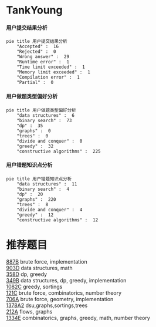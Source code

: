 # TankYoung

<!-- tabs:start -->



#### **用户提交结果分析**

```mermaid
pie title 用户提交结果分析
    "Accepted" :  16
    "Rejected" :  0
    "Wrong answer" :  29
    "Runtime error" :  1
    "Time limit exceeded" :  1
    "Memory limit exceeded" :  1
    "Compilation error" :  1
    "Partial" :  0
```

#### **用户做题类型偏好分析**

```mermaid
pie title 用户做题类型偏好分析
    "data structures" :  6
    "binary search" :  73
    "dp" :  35
    "graphs" :  0
    "trees" :  0
    "divide and conquer" :  0
    "greedy" :  32
    "constructive algorithms" :  225
```
#### **用户错题知识点分析**

```mermaid
pie title 用户错题知识点分析
    "data structures" :  11
    "binary search" :  4
    "dp" :  20
    "graphs" :  220
    "trees" :  8
    "divide and conquer" :  4
    "greedy" :  12
    "constructive algorithms" :  12
```



<!-- tabs:end -->
# 推荐题目
[887B](https://codeforces.com/contest/887/problem/B)		brute force,
                        implementation		  
[903D](https://codeforces.com/contest/903/problem/D)		data structures,
                        math		  
[358D](https://codeforces.com/contest/358/problem/D)		dp,
                        greedy		  
[349B](https://codeforces.com/contest/349/problem/B)		data structures,
                        dp,
                        greedy,
                        implementation		  
[1082C](https://codeforces.com/contest/1082/problem/C)		greedy,
                        sortings		  
[121C](https://codeforces.com/contest/121/problem/C)		brute force,
                        combinatorics,
                        number theory		  
[706A](https://codeforces.com/contest/706/problem/A)		brute force,
                        geometry,
                        implementation		  
[1378A2](https://codeforces.com/contest/1378A/problem/2)		dsu,graphs,sortings,trees		  
[212A](https://codeforces.com/contest/212/problem/A)		flows,
                        graphs		  
[1334E](https://codeforces.com/contest/1334/problem/E)		combinatorics,
                        graphs,
                        greedy,
                        math,
                        number theory		  
